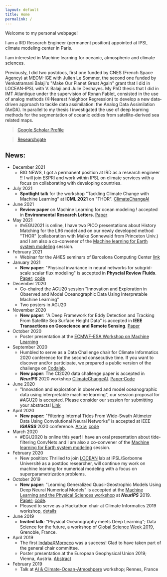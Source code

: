 ```yaml
---
layout: default
title: Home
permalink: /
---
```


Welcome to my personal webpage!

I am a IRD Research Engineer (permanent position) appointed at IPSL climate modeling center in Paris.

I am interested in Machine learning for oceanic, atmospheric and climate sciences. 

Previously, I did two postdocs, first one funded by CNES (French Space Agency) at MEOM-IGE with Julien Le Sommer, the second one funded by Venkatramani Balaji's "Make Our Planet Great Again" grant that I did in LOCEAN-IPSL with V. Balaji and Julie Deshayes. My PhD thesis that I did in IMT Atlantique under the supervision of Ronan Fablet, consisted in the use of analog methods (K-Nearest Neighbor Regression) to develop a new data-driven approach to tackle data assimilation: the Analog Data Assimilation (AnDA). In parallel to my thesis I investigated the use of deep learning methods for the segmentation of oceanic eddies from satellite-derived sea related maps.

<!---
I co-founded [MoroccoAI](https://morocco.ai) an association that promotes AI research/industry/education in my home country Morocco
-->

> [Google Scholar Profile](https://scholar.google.fr/citations?user=DuiyaQoAAAAJ&hl=en)

> [Researchgate](https://www.researchgate.net/profile/Redouane_Lguensat)

## News:

* December 2021
  * BIG NEWS, I got a permanent position at IRD as a research engineer !! I will join ESPRI and work within IPSL on climate services with a focus on collaborating with developing countries. 
* July 2021
  * __Spotlight talk__ for the workshop "Tackling Climate Change with Machine Learning" at __ICML 2021__ on "THOR". [ClimateChangeAI](https://www.climatechange.ai)
* June 2021
  * __Review paper__ on Machine Learning for ocean modeling ! accepted in __Environmental Research Letters__. [Paper](https://iopscience.iop.org/article/10.1088/1748-9326/ac0eb0)
* May 2021
  * #vEGU2021 is online, I have two PICO presentations about History Matching for the L96 model and on our newly developed method "THOR" (collaboration with Maike Sonnewald from Princeton Univ.) and I am also a co-convener of the [Machine learning for Earth system modeling](https://meetingorganizer.copernicus.org/EGU21/session/40110) session.
* February 2021
  * Webinar for the AI4ES seminars of Barcelona Computing Center [link](https://www.bsc.es/research-and-development/research-seminars/virtual-bsc-rsai4es-seminar-uncertainty-quantification-and-ml-the-tuning-climate-models)
* January 2021
  * __New paper__: "Physical invariance in neural networks for subgrid-scale scalar flux modeling" is accepted in __Physcial Review Fluids__. [Paper](https://journals.aps.org/prfluids/accepted/01078Sd5K491ea04a11c1c28bcd9368a92c3065d6); [code](https://github.com/hrkz/SubgridTransportNN)
* December 2020
  * Co-chaired the AGU20 session "Innovation and Exploration in Observed and Model Oceanographic Data Using Interpretable Machine Learning"
  * Two posters in AGU20
* November 2020
  * __New paper__: "A Deep Framework for Eddy Detection and Tracking From Satellite Sea Surface Height Data" is accepted in __IEEE Transactions on Geoscience and Remote Sensing__. [Paper](https://ieeexplore.ieee.org/abstract/document/9247537/)
* October 2020
  * Poster presentation at the [ECMWF-ESA Workshop on Machine Learning](https://events.ecmwf.int/event/172/)
* September 2020
  * Humbled to serve as a Data Challenge chair for Climate Informatics 2020 conference for the second consecutive time. If you want to discover and/or participate, we prepared a public version of the challenge on [Codalab](https://competitions.codalab.org/competitions/26644).
  * __New paper__: The CI2020 data challenge paper is accepted in *__NeurIPS__* 2020 workshop [ClimateChangeAI](https://www.climatechange.ai). [Paper](https://arxiv.org/abs/2011.07017);[Code](https://github.com/paulaharder/hackathon-ci-2020)
* June 2020
  * "Innovation and exploration in observed and model oceanographic data using interpretable machine learning", our session proposal for #AGU20 is accepted. Please consider our session for submitting your abstracts! [Link](https://agu.confex.com/agu/fm20/meetingapp.cgi/Session/104808)
* April 2020
  * __New paper__: "Filtering Internal Tides From Wide-Swath Altimeter Data Using Convolutional Neural Networks" is accepted at IEEE *__IGARSS__* 2020 conference. [Arxiv](https://arxiv.org/abs/2005.01090); [code](https://github.com/CIA-Oceanix/DetideNet)
* March 2020
  *  #EGU2020 is online this year! I have an oral presentation about tide-filtering ConvNets and I am also a co-convener of the [Machine learning for Earth system modeling](https://meetingorganizer.copernicus.org/EGU2020/displays/34710) session.
* February 2020
  *  New position: Thrilled to join [LOCEAN](https://www.locean-ipsl.upmc.fr) lab at IPSL/Sorbonne Université as a postdoc researcher, will continue my work on machine learning for numerical modeling with a focus on superparametrization problems.  
* October 2019
  *  __New paper__: “Learning Generalized Quasi-Geostrophic Models Using Deep Neural Numerical Models” is accepted at the [Machine Learning and the Physical Sciences workshop](https://ml4physicalsciences.github.io) at *__NeurIPS__* 2019. [Paper](https://arxiv.org/abs/1911.08856); [code](https://github.com/redouanelg/qgsw-DI/tree/master/QGNET).
  * Pleased to serve as a Hackathon chair at Climate Informatics 2019 workshop, [details](https://sites.google.com/view/climateinformatics2019/hackathon)
* June 2019
  * __Invited talk__: "Physical Oceanography meets Deep Learning"; Data Science for the future, a workshop of [Global Science Week 2019](https://edu.univ-grenoble-alpes.fr/research-and-innovation/science-week/data-science-for-the-future-784127.htm?RH=1550237818168), Grenoble, France.
* April 2019
  * The first [IndabaXMorocco](https://indabaxmorocco.github.com) was a success! Glad to have taken part of the general chair committee.
  * Poster presentation at the European Geophysical Union 2019; Vienna, Austria. [Abstract](https://meetingorganizer.copernicus.org/EGU2019/EGU2019-15250.pdf)
* February 2019
  * Talk at [AI & Climate-Ocean-Atmoshpere](https://www.imt-atlantique.fr/fr/conferences/ia-climat-ocean-atmosphere) workshop; Rennes, France
  

  


